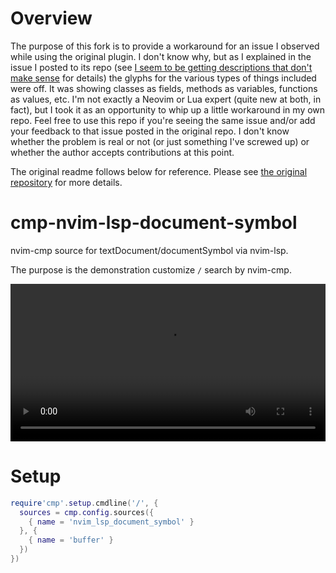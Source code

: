 # Overview

The purpose of this fork is to provide a workaround for an issue I observed while using the original plugin. I don't know why, but as I explained in the issue I posted to its repo (see [I seem to be getting descriptions that don't make sense](https://github.com/hrsh7th/cmp-nvim-lsp-document-symbol/issues/14) for details) the glyphs for the various types of things included were off. It was showing classes as fields, methods as variables, functions as values, etc. I'm not exactly a Neovim or Lua expert (quite new at both, in fact), but I took it as an opportunity to whip up a little workaround in my own repo. Feel free to use this repo if you're seeing the same issue and/or add your feedback to that issue posted in the original repo. I don't know whether the problem is real or not (or just something I've screwed up) or whether the author accepts contributions at this point.

The original readme follows below for reference. Please see [the original repository](https://github.com/hrsh7th/cmp-nvim-lsp-document-symbol) for more details.

# cmp-nvim-lsp-document-symbol

nvim-cmp source for textDocument/documentSymbol via nvim-lsp.

The purpose is the demonstration customize `/` search by nvim-cmp.

<video src="https://user-images.githubusercontent.com/629908/139110682-b88e5e1f-f46f-4663-b92e-28b0007f9e52.mp4" width="100%"></video>

# Setup

```lua
require'cmp'.setup.cmdline('/', {
  sources = cmp.config.sources({
    { name = 'nvim_lsp_document_symbol' }
  }, {
    { name = 'buffer' }
  })
})
```


